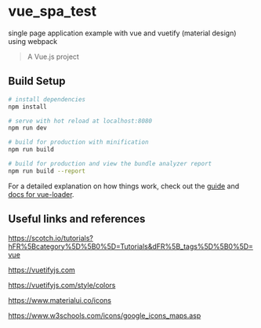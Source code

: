 # vue_spa_test
single page application example with vue and vuetify (material design) using webpack

> A Vue.js project

## Build Setup

``` bash
# install dependencies
npm install

# serve with hot reload at localhost:8080
npm run dev

# build for production with minification
npm run build

# build for production and view the bundle analyzer report
npm run build --report
```

For a detailed explanation on how things work, check out the [guide](http://vuejs-templates.github.io/webpack/) and [docs for vue-loader](http://vuejs.github.io/vue-loader).

## Useful links and references
https://scotch.io/tutorials?hFR%5Bcategory%5D%5B0%5D=Tutorials&dFR%5B_tags%5D%5B0%5D=vue

https://vuetifyjs.com

https://vuetifyjs.com/style/colors

https://www.materialui.co/icons

https://www.w3schools.com/icons/google_icons_maps.asp
